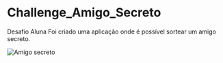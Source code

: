 # Challenge_Amigo_Secreto
Desafio Aluna 
Foi criado uma aplicação onde é possível sortear um amigo secreto.

![Amigo secreto](https://github.com/user-attachments/assets/34f6e76c-38ba-45c6-9fba-df6965e37781)
